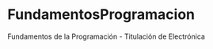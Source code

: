 FundamentosProgramacion
=======================

Fundamentos de la Programación - Titulación de Electrónica